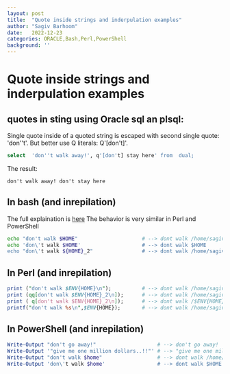 ```yaml
---
layout: post
title:  "Quote inside strings and inderpulation examples"
author: "Sagiv Barhoom"
date:   2022-12-23
categories: ORACLE,Bash,Perl,PowerShell 
background: ''
---
```

# Quote inside strings and inderpulation examples

## quotes in sting using Oracle sql an plsql:
Single quote inside of a quoted string is escaped with second single quote: 'don''t'. But better use Q literals: Q'[don't]'.
```sql
select  'don''t walk away!', q'[don't] stay here' from  dual;
```
The result:
```
don't walk away! don't stay here
```

## In bash (and inrepilation)
The full explaination is [here](https://www.gnu.org/software/bash/manual/html_node/Double-Quotes.html)
The behavior is very similar in Perl and PowerShell
```bash
echo "don't walk $HOME"                     # --> dont walk /home/sagiv
echo 'don\'t walk $HOME'                    # --> dont walk $HOME
echo "don\'t walk ${HOME}_2"                # --> dont walk /home/sagiv_2
```

## In Perl (and inrepilation)
```perl
print ("don't walk $ENV{HOME}\n");          # --> dont walk /home/sagiv
print (qq[don't walk $ENV{HOME}_2\n]);      # --> dont walk /home/sagiv_2
print ( q[don't walk $ENV{HOME}_2\n]);      # --> dont walk /$ENV{HOME}_2\n <--no new line here
printf("don't walk %s\n",$ENV{HOME});       # --> dont walk /home/sagiv
```
 ## In PowerShell (and inrepilation)
```powershell
Write-Output "don't go away!"                    # --> don't go away!
Write-Output '"give me one million dollars..!!"' # --> "give me one million dollars..!!"
Write-Output "don't walk $home"                  # --> dont walk /home/sagiv
Write-Output 'don\'t walk $home'                 # --> dont walk $HOME
```




